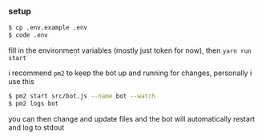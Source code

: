 ### setup
```sh
$ cp .env.example .env
$ code .env
```

fill in the environment variables (mostly just token for now), then `yarn run start`

i recommend `pm2` to keep the bot up and running for changes, personally i use this

```sh
$ pm2 start src/bot.js --name bot --watch
$ pm2 logs bot
```

you can then change and update files and the bot will automatically restart and log to stdout